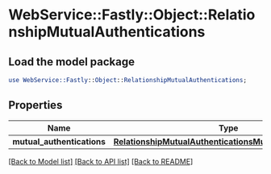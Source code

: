 # WebService::Fastly::Object::RelationshipMutualAuthentications

## Load the model package
```perl
use WebService::Fastly::Object::RelationshipMutualAuthentications;
```

## Properties
Name | Type | Description | Notes
------------ | ------------- | ------------- | -------------
**mutual_authentications** | [**RelationshipMutualAuthenticationsMutualAuthentications**](RelationshipMutualAuthenticationsMutualAuthentications.md) |  | [optional] 

[[Back to Model list]](../README.md#documentation-for-models) [[Back to API list]](../README.md#documentation-for-api-endpoints) [[Back to README]](../README.md)


